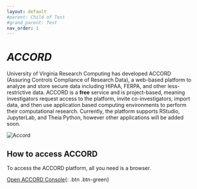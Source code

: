 ```yaml
---
layout: default
#parent: Child of Test
#grand_parent: Test
nav_order: 1
---
```


# ***ACCORD***

University of Virginia Research Computing has developed ACCORD (Assuring Controls Compliance of Research Data), a web-based platform to analyze and store secure data including HIPAA, FERPA, and other less-restrictive data. ACCORD is a **free** service and is project-based, meaning investigators request access to the platform, invite co-investigators, import data, and then use application based computing environments to perform their computational research. Currently, the platform supports RStudio, JupyterLab, and Theia Python, however other applications will be added soon. 

![Accord](/assets/img/accord_demo.png)

## How to access ACCORD


To access the ACCORD platform, all you need is a browser. 


[Open ACCORD Console](https://accord.uvarc.io/){: .btn .btn-green}



